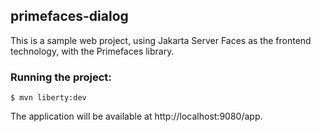 ## primefaces-dialog

This is a sample web project, using Jakarta Server Faces as the frontend technology, with the Primefaces library.

### Running the project:

```declarative
$ mvn liberty:dev
```

The application will be available at http://localhost:9080/app.
